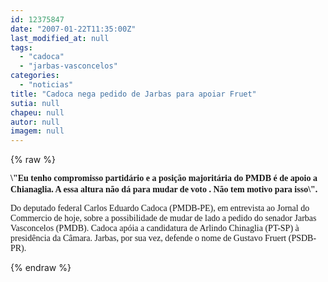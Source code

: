 ```yaml
---
id: 12375847
date: "2007-01-22T11:35:00Z"
last_modified_at: null
tags:
  - "cadoca"
  - "jarbas-vasconcelos"
categories:
  - "noticias"
title: "Cadoca nega pedido de Jarbas para apoiar Fruet"
sutia: null
chapeu: null
autor: null
imagem: null
---
```

{% raw %}
<p><P><FONT face=Verdana><STRONG>\"Eu tenho compromisso partidário e a posição majoritária do PMDB é de apoio a Chianaglia. A essa altura não dá para mudar de voto . Não&nbsp;tem motivo para isso\".</STRONG></FONT>&nbsp;</P></p>
<p><P><FONT face=Verdana>Do deputado federal Carlos Eduardo Cadoca (PMDB-PE), em entrevista ao Jornal do Commercio de hoje, sobre a possibilidade de mudar de lado a pedido do senador Jarbas Vasconcelos (PMDB). Cadoca apóia a candidatura de Arlindo Chinaglia (PT-SP)&nbsp;à presidência da Câmara. Jarbas, por sua vez, defende o nome de Gustavo Fruert (PSDB-PR).</FONT></P> </p>
{% endraw %}
